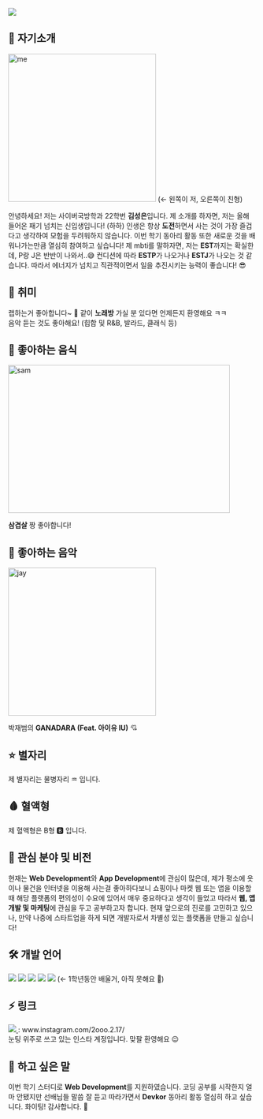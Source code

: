 <!--
**000217/000217** is a ✨ _special_ ✨ repository because its `README.md` (this file) appears on your GitHub profile.

Here are some ideas to get you started:

- 🔭 I’m currently working on ...
- 🌱 I’m currently learning ...
- 👯 I’m looking to collaborate on ...
- 🤔 I’m looking for help with ...
- 💬 Ask me about ...
- 📫 How to reach me: ...
- 😄 Pronouns: ...
- ⚡ Fun fact: ...
-->

<p>
  <img src="https://capsule-render.vercel.app/api?type=waving&amp;height=250&amp;text=안녕하세요!&amp;fontAlign=60&amp;color=gradient" style="max-width: 100%;">
</p>

## 👋 자기소개

<p>
  <img src="https://postfiles.pstatic.net/MjAyMjAzMjFfODUg/MDAxNjQ3Nzk4OTI5NzE0.kdpkNIeUnmOHWjeVADsCS-36TkLovYPqN4UEkU1XxwMg.nJkegs-nkVH9dzKQbuCWlaefguFVpTM08V0I01q5oWwg.JPEG.geecbfdb/1647798615845.jpg?type=w966" alt="me" width="300" height="300"> (← 왼쪽이 저, 오른쪽이 친형)
</p> 

안녕하세요! 저는 사이버국방학과 22학번 **김성은**입니다. 제 소개를 하자면, 저는 올해 들어온 패기 넘치는 신입생입니다! (하하) 인생은 항상 **도전**하면서 사는 것이 가장 즐겁다고 생각하여 모험을 두려워하지 않습니다. 이번 학기 동아리 활동 또한 새로운 것을 배워나가는만큼 열심히 참여하고 싶습니다! 제 mbti를 말하자면, 저는 **EST**까지는 확실한데, P랑 J은 반반이 나와서..😅 컨디션에 따라 **ESTP**가 나오거나 **ESTJ**가 나오는 것 같습니다. 따라서 에너지가 넘치고 직관적이면서 일을 추진시키는 능력이 좋습니다! 😎

## 🎲 취미

 랩하는거 좋아합니다~ 🎤 같이 **노래방** 가실 분 있다면 언제든지 환영해요 ㅋㅋ <br>음악 듣는 것도 좋아해요! (힙합 및 R&B, 발라드, 클래식 등)
 
## 🍱 좋아하는 음식
<p>
  <img src="https://cdn.mindgil.com/news/photo/202103/70839_7148_1250.jpg" alt="sam" width="450" height="300">
</p>

**삼겹살** 짱 좋아합니다!
 
## 🎵 좋아하는 음악
<p>
  <img src="https://t2.genius.com/unsafe/432x432/https%3A%2F%2Fimages.genius.com%2Fdff6391544deb958a61baf250934dc62.1000x1000x1.png" alt="jay" width="300" height="300">
</p>

박재범의 **GANADARA (Feat. 아이유 IU)** 💘

## ⭐ 별자리
 제 별자리는 물병자리 ♒ 입니다.
 
## 🩸 혈액형
 제 혈액형은 B형 🅱 입니다.

## 🌱 관심 분야 및 비전

현재는 **Web Development**와 **App Development**에 관심이 많은데, 제가 평소에 옷이나 물건을 인터넷을 이용해 사는걸 좋아하다보니 쇼핑이나 마켓 웹 또는 앱을 이용할 때 해당 플랫폼의 편의성이 수요에 있어서 매우 중요하다고 생각이 들었고 따라서 **웹, 앱 개발 및 마케팅**에 관심을 두고 공부하고자 합니다. 현재 앞으로의 진로를 고민하고 있으나, 만약 나중에 스타트업을 하게 되면 개발자로서 차별성 있는 플랫폼을 만들고 싶습니다!

## 🛠 개발 언어

<p>
  <img src="https://img.shields.io/badge/C-a8b9cc?style=flat&logo=c&logoColor=ffffff"/>
  <img src="https://img.shields.io/badge/Java-007396?style=flat&logo=Java&logoColor=ffffff"/>
  <img src="https://img.shields.io/badge/Python-3776ab?style=flat&logo=Python&logoColor=ffffff"/>
  <img src="https://img.shields.io/badge/JavaScript-f7df1e?style=flat&logo=JavaScript&logoColor=ffffff"/>
  <img src="https://img.shields.io/badge/HTML5-e34f26?style=flat&logo=HTML5&logoColor=ffffff"/> (← 1학년동안 배울거, 아직 못해요 🥺)<br> 
</p>

## ⚡ 링크
<a href="https://www.instagram.com/2ooo.2.17/" target="_blank">
    <img src="https://img.shields.io/badge/Instagram-FF7DB4?style=flat&logo=Instagram&logoColor=ffffff"/>
</a> : www.instagram.com/2ooo.2.17/
<br> 눈팅 위주로 쓰고 있는 인스타 계정입니다. 맞팔 환영해요 😉

## 💬 하고 싶은 말
 이번 학기 스터디로 **Web Development**를 지원하였습니다. 코딩 공부를 시작한지 얼마 안됐지만 선배님들 말씀 잘 듣고 따라가면서 **Devkor** 동아리 활동 열심히 하고 싶습니다. 화이팅! 감사합니다. 🙂
